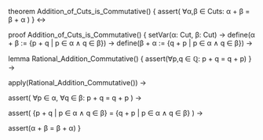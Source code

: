 theorem Addition_of_Cuts_is_Commutative() {
  assert(
    ∀α,β ∈ Cuts: α + β = β + α
  )
} ↔

proof Addition_of_Cuts_is_Commutative() {
  setVar(α: Cut, β: Cut) →
  define(α + β := {p + q | p ∈ α ∧ q ∈ β}) →
  define(β + α := {q + p | p ∈ α ∧ q ∈ β}) →
  
  lemma Rational_Addition_Commutative() {
    assert(∀p,q ∈ ℚ: p + q = q + p)
  } →

  apply(Rational_Addition_Commutative()) →
  
  assert(
    ∀p ∈ α, ∀q ∈ β: 
    p + q = q + p
  ) →
  
  assert(
    {p + q | p ∈ α ∧ q ∈ β} = {q + p | p ∈ α ∧ q ∈ β}
  ) →
  
  assert(α + β = β + α)
}